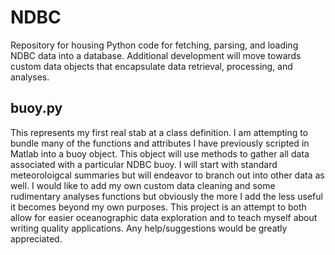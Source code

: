 # NDBC
Repository for housing Python code for fetching, parsing, and loading NDBC data into a database.  Additional development will move towards custom data objects that encapsulate data retrieval, processing, and analyses.

## buoy.py
This represents my first real stab at a class definition. I am attempting to bundle many of the functions and attributes I have previously scripted in Matlab into a buoy object.  This object will use methods to gather all data associated with a particular NDBC buoy. I will start with standard meteoroloigcal summaries but will endeavor to branch out into other data as well.  I would like to add my own custom data cleaning and some rudimentary analyses functions but obviously the more I add the less useful it becomes beyond my own purposes.  This project is an attempt to both allow for easier oceanographic data exploration and to teach myself about writing quality applications.  Any help/suggestions would be greatly appreciated.
